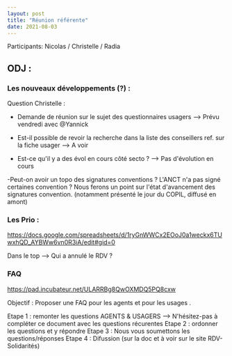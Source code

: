 ```yaml
---
layout: post
title: "Réunion référente"
date: 2021-08-03
---
```


Participants: 
Nicolas / Christelle / Radia 

## ODJ : 
 
### Les nouveaux développements (?) : 
 Question Christelle : 
 
-  Demande de réunion sur le sujet des questionnaires usagers 
--> Prévu vendredi avec @Yannick 
- Est-il possible de revoir la recherche dans la liste des conseillers ref. sur la fiche usager 
--> A voir 
 
- Est-ce qu'il y a des évol en cours côté secto ? 
--> Pas d'évolution en cours 
 
 
-Peut-on avoir un topo des signatures conventions ? L'ANCT n'a pas signé certaines convention ?
Nous ferons un point sur l'état d'avancement des signatures convention. (notamment présenté le jour du COPIL, diffusé en amont)

### Les Prio :  

https://docs.google.com/spreadsheets/d/1ryGnWWCx2EOoJ0a1weckx6TUwxhQD_AYBWw6vn0R3iA/edit#gid=0

 Dans le top -->  Qui a annulé le RDV ? 
 


### FAQ

https://pad.incubateur.net/ULARRBg8QwOXMDQ5PQ8cxw

Objectif : Proposer une FAQ pour les agents et pour les usages . 

Etape 1 : remonter les questions AGENTS & USAGERS --> N'hésitez-pas à compléter ce document avec les questions récurentes
Etape 2 : ordonner les questions et y répondre
Etape 3 : Nous vous soumettons les questions/réponses
Etape 4 : Difussion (sur la doc et à voir sur le site RDV-Solidarités)